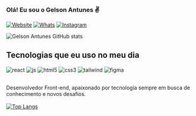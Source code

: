 ### Olá! Eu sou o Gelson Antunes ✌️

[![Website]( https://img.shields.io/badge/website-000000?style=for-the-badge&logo=About.me&logoColor=white )](https://gelsondeveloper@hotmail.com)
[![Whats]( https://img.shields.io/badge/WhatsApp-25D366?style=for-the-badge&logo=whatsapp&logoColor=white )](https://api.whatsapp.com/send?phone=5548991758185&text=)
[![Instagram]( https://img.shields.io/badge/Instagram-E4405F?style=for-the-badge&logo=instagram&logoColor=white )](https://instagram.com/antunesgelson_)

![Gelson Antunes GitHub stats](https://github-readme-stats.vercel.app/api?username=smkwow&show_icons=true&theme=dracula)

## Tecnologias que eu uso no meu dia

<div style="display: inline_block">
   <img align="center" alt="react" src="https://img.shields.io/badge/React-20232A?style=for-the-badge&logo=react&logoColor=61DAFB" />
   <img align="center" alt="js" src="https://img.shields.io/badge/JavaScript-F7DF1E?style=for-the-badge&logo=javascript&logoColor=black" />
   <img align="center" alt="html5" src="https://img.shields.io/badge/HTML5-E34F26?style=for-the-badge&logo=html5&logoColor=white" />
   <img align="center" alt="css3" src="https://img.shields.io/badge/CSS3-1572B6?style=for-the-badge&logo=css3&logoColor=white" />
   <img align="center" alt="tailwind" src="https://img.shields.io/badge/Tailwind_CSS-38B2AC?style=for-the-badge&logo=tailwind-css&logoColor=white" />
   <img align="center" alt="figma" src="https://img.shields.io/badge/Figma-F24E1E?style=for-the-badge&logo=figma&logoColor=white" />
  </div>
  
  <br/>
  
  Desenvolvedor Front-end, apaixonado por tecnologia sempre em busca de conhecimento e novos desafios.
<br/>
<br/>
[![Top Langs](https://github-readme-stats.vercel.app/api/top-langs/?username=smkwow&layout=compact)](https://github.com/smkwow/github-readme-stats)
